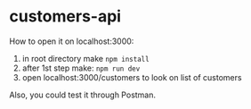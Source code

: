 # customers-api

How to open it on localhost:3000:
1. in root directory make `npm install`
2. after 1st step make: `npm run dev`
3. open localhost:3000/customers to look on list of customers

Also, you could test it through Postman. 
